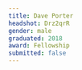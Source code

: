 ```yaml
---
title: Dave Porter
headshot: Drz2qrR
gender: male
graduated: 2018
award: Fellowship
submitted: false
---
```

